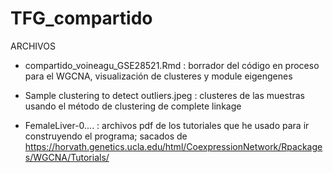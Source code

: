 # TFG_compartido
 ARCHIVOS
 
 
- compartido_voineagu_GSE28521.Rmd : borrador del código en proceso para el WGCNA, visualización de clusteres y module eigengenes
- Sample clustering to detect outliers.jpeg : clusteres de las muestras usando el método de clustering de complete linkage

- FemaleLiver-0....  :  archivos pdf de los tutoriales que he usado para ir construyendo el programa; sacados de             https://horvath.genetics.ucla.edu/html/CoexpressionNetwork/Rpackages/WGCNA/Tutorials/

